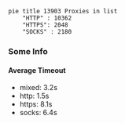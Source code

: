 
```mermaid
pie title 13903 Proxies in list
    "HTTP" : 10362
    "HTTPS": 2048
    "SOCKS" : 2180
```

### Some Info
#### Average Timeout

- mixed: 3.2s
- http: 1.5s
- https: 8.1s
- socks: 6.4s